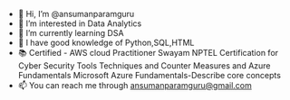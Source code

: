 - 👋 Hi, I’m @ansumanparamguru
- 👀 I’m interested in Data Analytics
- 🌱 I’m currently learning DSA
- 🔭 I have good knowledge of Python,SQL,HTML
- 📚 Certified - AWS cloud Practitioner
                 Swayam NPTEL Certification for Cyber Security Tools Techniques and Counter Measures and Azure Fundamentals
                 Microsoft Azure Fundamentals-Describe core concepts
- 📫 You can reach me through ansumanparamguru@gmail.com

<!---
ansumanparamguru/ansumanparamguru is a ✨ special ✨ repository because its `README.md` (this file) appears on your GitHub profile.
You can click the Preview link to take a look at your changes.
--->
